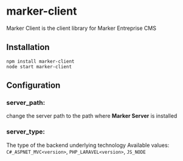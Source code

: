 marker-client
=============
Marker Client is the client library for Marker Entreprise CMS


## Installation
    npm install marker-client
    node start marker-client


## Configuration
### server_path:
change the server path to the path where **Marker Server** is installed

### server_type:
The type of the backend underlying technology
Available values: `C#_ASPNET_MVC<version>`, `PHP_LARAVEL<version>`, `JS_NODE`


